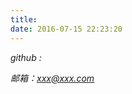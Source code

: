```yaml
---
title: 
date: 2016-07-15 22:23:20
---
```


<i class='fa fa-github'/> github : <br />

<i class='fa fa-envelope'/> 邮箱：xxx@xxx.com<br />
